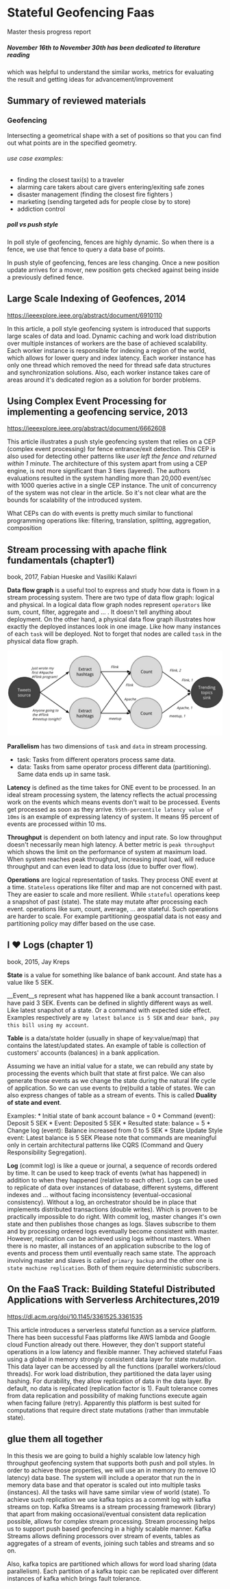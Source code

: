 # Stateful Geofencing Faas
 Master thesis progress report 
##### November 16th to November 30th has been dedicated to literature reading
which was helpful to understand the similar works, metrics for 
evaluating the result and getting ideas for advancement/improvement

## Summary of reviewed materials

### Geofencing
Intersecting a geometrical shape with a set of positions so that 
you can find out what points are in the specified geometry.
###### use case examples: 
 * finding the closest taxi(s) to a traveler
 * alarming care takers about care givers entering/exiting safe zones
 * disaster management (finding the closest fire fighters ) 
 * marketing (sending targeted ads for people close by to store)
 * addiction control
##### poll vs push style
In poll style of geofencing, fences are highly dynamic. So when 
there is a fence, we use that fence to query a data base of points.

In push style of geofencing, fences are less changing. Once a new position 
update arrives for a mover, new position gets checked against being inside a
previously defined fence.
 
## Large Scale Indexing of Geofences, 2014
https://ieeexplore.ieee.org/abstract/document/6910110

In this article, a poll style geofencing system is introduced that supports large scales
of data and load. Dynamic caching and work load distribution over multiple instances
of workers are the base of achieved scalability. Each worker instance is
responsible for indexing a region of the world, which allows for lower query and index latency.
Each worker instance has only one thread which removed the need for thread safe data structures and synchronization solutions.
Also, each worker instance takes care of areas around it's dedicated region as a solution for border problems.

## Using Complex Event Processing for implementing a geofencing service, 2013
https://ieeexplore.ieee.org/abstract/document/6662608

This article illustrates a push style geofencing system that relies on a CEP (complex event processing) 
for fence entrance/exit detection. This CEP is also used for detecting other patterns like 
*user left the fence and returned within 1 minute*. 
The architecture of this system apart from using a CEP engine, is not more significant than 3 tiers (layered).
The authors evaluations resulted in the system handling more than 20,000 event/sec with 1000 queries active in a single CEP instance.
The unit of concurrency of the system was not clear in the article. So it's not clear what are the bounds for scalability of the introduced system.
 
What CEPs can do with events is pretty much similar to functional programming operations like:
 filtering, translation, splitting, aggregation, composition
 
## Stream processing with apache flink fundamentals (chapter1) 
book, 2017, Fabian Hueske and Vasiliki Kalavri

__Data flow graph__ is a useful tool to express and study how data is flown in a stream processing system.
There are two type of data flow graph: logical and physical. 
In a logical data flow graph nodes represent `operators` like sum, count, filter, aggregate and ... .
It doesn't tell anything about deployment.
On the other hand, a physical data flow graph illustrates how exactly the deployed instances look in one image.
Like how many instances of each `task` will be deployed. Not to forget that nodes are called `task` in the physical data flow graph.
     

![Physical data flow](/work-report/physical-data-flow-graph.png)


__Parallelism__ has two dimensions of `task` and `data` in stream processing. 
 * task: Tasks from different operators process same data.
 * data: Tasks from same operator process different data (partitioning). Same data ends up in same task.
 
 __Latency__ is defined as the time takes for ONE event to be processed. In an ideal stream processing system, the latency reflects
 the actual processing work on the events which means events don't wait to be processed. Events get processed as soon as they arrive.
 `95th-percentile latency value of 10ms` is an example of expressing latency of system. It means 95 percent of events are processed within 10 ms.
 
 __Throughput__ is dependent on both latency and input rate. So low throughput doesn't necessarily mean high latency. 
 A better metric is `peak throughput` which shows the limit on the performance of system at maximum load. When system reaches 
 peak throughput, increasing input load, will reduce throughput and can even lead to data loss (due to buffer over flow).
 
 __Operations__ are logical representation of tasks. They process ONE event at a time. `Stateless` operations like filter and map
 are not concerned with past. They are easier to scale and more resilient. While `stateful` operations keep a snapshot of past (state).
 The state may mutate after processing each event. operations like sum, count, average, ... are stateful. Such operations are harder to scale.
 For example partitioning geospatial data is not easy and partitioning policy may differ based on the use case. 
 
 
 ## I ♥ Logs (chapter 1)
   book, 2015, Jay Kreps

__State__ is a value for something like balance of bank account. And state has a value like 5 SEK.

__Event__s represent what has happened like a bank account transaction. I have paid 3 SEK. 
Events can be defined in slightly different ways as well. Like latest snapshot of a state. Or a command with expected side effect.
Examples respectively are `my latest balance is 5 SEK` and `dear bank, pay this bill using my account`.

__Table__ is a data/state holder (usually in shape of key:value/map) that contains the latest/updated states. 
An example of table is collection of customers' accounts (balances) in a bank application.

Assuming we have an initial value for a state, we can rebuild any state by processing the events which built that state at first palce.
We can also generate those events as we change the state during the natural life cycle of application. 
So we can use events to (re)build a table of states. We can also express changes of table as a stream of events. 
This is called __Duality of state and event__. 

Examples:
    * Initial state of bank account balance = 0
    * Command (event): Deposit 5 SEK
	* Event: Deposited 5 SEK
    * Resulted state: balance = 5
    * Change log (event): Balance increased from 0 to 5 SEK
	* State Update Style event: Latest balance is 5 SEK
Please note that commands are meaningful only in certain architectural patterns like CQRS (Command and Query Responsibility Segregation). 

__Log__ (commit log) is like a queue or journal, a sequence of records ordered by time. It can be used to keep track of
 events (what has happened) in addition to when they happened (relative to each other). Logs can be used to replicate of data over 
 instances of database, different systems, different indexes and ... without facing inconsistency (eventual-occasional consistency). 
 Without a log, an orchestrator should be in place that implements distributed transactions (double writes).
 Which is proven to be practically impossible to do right. With commit log, master changes it's own state and then publishes 
 those changes as logs. Slaves subscribe to them and by processing ordered logs eventually become consistent with master.
 However, replication can be achieved using logs without masters.
 When there is no master, all instances of an application subscribe to the log of events and process them until eventually reach same state.
The approach involving master and slaves is called `primary backup` and the other one is `state machine replication`. 
Both of them require deterministic subscribers.


## On the FaaS Track: Building Stateful Distributed Applications with Serverless Architectures,2019
https://dl.acm.org/doi/10.1145/3361525.3361535

This article introduces a serverless stateful function as a service platform. 
There has been successful Faas platforms like AWS lambda and Google cloud Function already out there. However, they don't
support stateful operations in a low latency and flexible manner. 
They achieved stateful Faas using a global in memory strongly consistent data layer for state mutation. 
This data layer can be accessed by all the functions (parallel workers/cloud threads).
For work load distribution, they partitioned the data layer using hashing.
For durability, they allow replication of data in the data layer. By default, no data is replicated (replication factor is 1).
Fault tolerance comes from data replication and possibility of making functions execute again when facing failure (retry).
Apparently this platform is best suited for computations that require direct state mutations
 (rather than immutable state). 
 
## glue them all together
In this thesis we are going to build a highly scalable low latency high throughput geofencing system that supports both push and
poll styles. In order to achieve those properties, we will use an in memory (to remove IO latency) data base.
The system will include a operator that run the in memory data base and that operator is scaled out into multiple tasks (instances).
All the tasks will have same similar view of world (state). To achieve such replication we use kafka topics
as a commit log with kafka streams on top.
Kafka Streams is a stream processing framework (library) that apart from making occasional/eventual consistent data replication
possible, allows for complex stream processing. Stream processing helps us to support push based geofencing in a 
highly scalable manner. Kafka Streams allows defining processors over stream of events, tables as aggregates of a stream of events,
joining such tables and streams and so on. 

Also, kafka topics are partitioned which allows for word load sharing (data parallelism). 
Each partition of a kafka topic can be replicated over different instances of kafka which brings fault tolerance.
